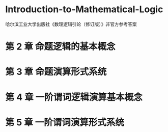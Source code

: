 # Introduction-to-Mathematical-Logic
哈尔滨工业大学出版社《数理逻辑引论（修订版）》非官方参考答案

# 第 2 章  命题逻辑的基本概念
# 第 3 章  命题演算形式系统
# 第 4 章  一阶谓词逻辑演算基本概念
# 第 5 章  一阶谓词演算形式系统
